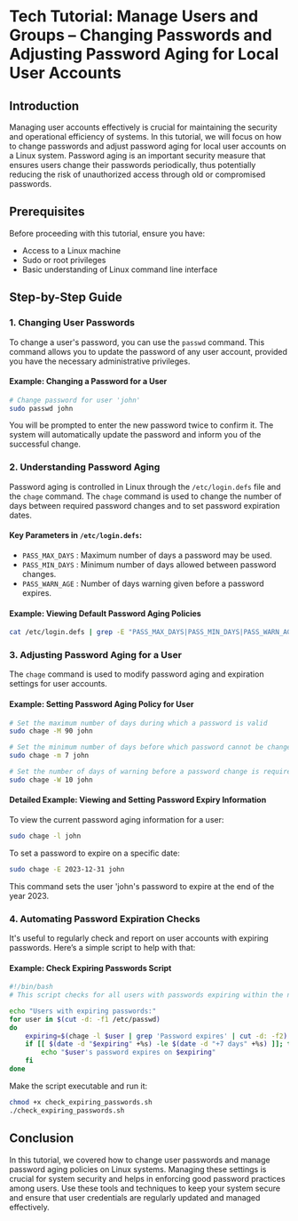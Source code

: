 # Tech Tutorial: Manage Users and Groups – Changing Passwords and Adjusting Password Aging for Local User Accounts

## Introduction

Managing user accounts effectively is crucial for maintaining the security and operational efficiency of systems. In this tutorial, we will focus on how to change passwords and adjust password aging for local user accounts on a Linux system. Password aging is an important security measure that ensures users change their passwords periodically, thus potentially reducing the risk of unauthorized access through old or compromised passwords.

## Prerequisites

Before proceeding with this tutorial, ensure you have:
- Access to a Linux machine
- Sudo or root privileges
- Basic understanding of Linux command line interface

## Step-by-Step Guide

### 1. Changing User Passwords

To change a user's password, you can use the `passwd` command. This command allows you to update the password of any user account, provided you have the necessary administrative privileges.

#### **Example: Changing a Password for a User**

```bash
# Change password for user 'john'
sudo passwd john
```

You will be prompted to enter the new password twice to confirm it. The system will automatically update the password and inform you of the successful change.

### 2. Understanding Password Aging

Password aging is controlled in Linux through the `/etc/login.defs` file and the `chage` command. The `chage` command is used to change the number of days between required password changes and to set password expiration dates.

#### **Key Parameters in `/etc/login.defs`:**
- `PASS_MAX_DAYS` : Maximum number of days a password may be used.
- `PASS_MIN_DAYS` : Minimum number of days allowed between password changes.
- `PASS_WARN_AGE` : Number of days warning given before a password expires.

#### **Example: Viewing Default Password Aging Policies**

```bash
cat /etc/login.defs | grep -E "PASS_MAX_DAYS|PASS_MIN_DAYS|PASS_WARN_AGE"
```

### 3. Adjusting Password Aging for a User

The `chage` command is used to modify password aging and expiration settings for user accounts.

#### **Example: Setting Password Aging Policy for User**

```bash
# Set the maximum number of days during which a password is valid
sudo chage -M 90 john

# Set the minimum number of days before which password cannot be changed
sudo chage -m 7 john

# Set the number of days of warning before a password change is required
sudo chage -W 10 john
```

#### **Detailed Example: Viewing and Setting Password Expiry Information**

To view the current password aging information for a user:

```bash
sudo chage -l john
```

To set a password to expire on a specific date:

```bash
sudo chage -E 2023-12-31 john
```

This command sets the user 'john's password to expire at the end of the year 2023.

### 4. Automating Password Expiration Checks

It's useful to regularly check and report on user accounts with expiring passwords. Here’s a simple script to help with that:

#### **Example: Check Expiring Passwords Script**

```bash
#!/bin/bash
# This script checks for all users with passwords expiring within the next 7 days.

echo "Users with expiring passwords:"
for user in $(cut -d: -f1 /etc/passwd)
do
    expiring=$(chage -l $user | grep 'Password expires' | cut -d: -f2)
    if [[ $(date -d "$expiring" +%s) -le $(date -d "+7 days" +%s) ]]; then
        echo "$user's password expires on $expiring"
    fi
done
```

Make the script executable and run it:

```bash
chmod +x check_expiring_passwords.sh
./check_expiring_passwords.sh
```

## Conclusion

In this tutorial, we covered how to change user passwords and manage password aging policies on Linux systems. Managing these settings is crucial for system security and helps in enforcing good password practices among users. Use these tools and techniques to keep your system secure and ensure that user credentials are regularly updated and managed effectively.